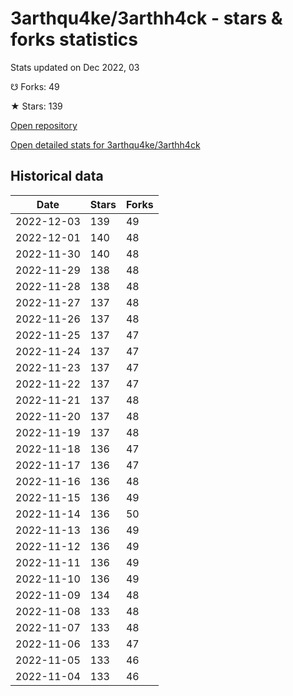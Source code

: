 # 3arthqu4ke/3arthh4ck - stars & forks statistics

Stats updated on Dec 2022, 03

☋ Forks: 49

★ Stars: 139

[Open repository](https://github.com/3arthqu4ke/3arthh4ck)

[Open detailed stats for 3arthqu4ke/3arthh4ck](https://reviewgithub.com/rep/3arthqu4ke/3arthh4ck)

## Historical data
| Date | Stars | Forks |
|------|-------|-------|
| 2022-12-03 | 139 | 49 | 
| 2022-12-01 | 140 | 48 | 
| 2022-11-30 | 140 | 48 | 
| 2022-11-29 | 138 | 48 | 
| 2022-11-28 | 138 | 48 | 
| 2022-11-27 | 137 | 48 | 
| 2022-11-26 | 137 | 48 | 
| 2022-11-25 | 137 | 47 | 
| 2022-11-24 | 137 | 47 | 
| 2022-11-23 | 137 | 47 | 
| 2022-11-22 | 137 | 47 | 
| 2022-11-21 | 137 | 48 | 
| 2022-11-20 | 137 | 48 | 
| 2022-11-19 | 137 | 48 | 
| 2022-11-18 | 136 | 47 | 
| 2022-11-17 | 136 | 47 | 
| 2022-11-16 | 136 | 48 | 
| 2022-11-15 | 136 | 49 | 
| 2022-11-14 | 136 | 50 | 
| 2022-11-13 | 136 | 49 | 
| 2022-11-12 | 136 | 49 | 
| 2022-11-11 | 136 | 49 | 
| 2022-11-10 | 136 | 49 | 
| 2022-11-09 | 134 | 48 | 
| 2022-11-08 | 133 | 48 | 
| 2022-11-07 | 133 | 48 | 
| 2022-11-06 | 133 | 47 | 
| 2022-11-05 | 133 | 46 | 
| 2022-11-04 | 133 | 46 | 

